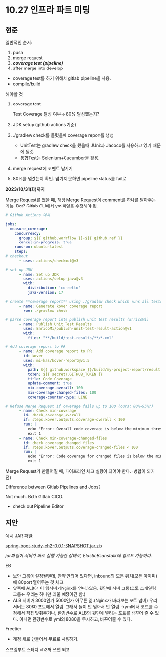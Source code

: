 # 10.27 인프라 파트 미팅

## 현준

일반적인 순서:

1. push
2. merge request
3. ***coverage test (pipeline)***
4. after merge into develop

- coverage test를 하기 위해서 gitlab pipeline을 사용.
- compile/build

해야할 것

1. coverage test

    Test Coverage 달성 여부→ 80% 달성했는지?

2. JDK setup (github actions 기준)
3. ./gradlew check를 돌렸을때 coverage report를 생성
    - UnitTest는 gradlew check을 했을때 JUnit과 Jacoco를 사용하고 있기 때문에 될것.
    - 통합Test는 Selenium+Cucumber을 활용.
4. merge request에 코멘트 남기기
5. 80%를 넘겼는지 확인.  넘기지 못하면 pipeline status를 fail로

**2023/10/31(화)까지**

Merge Request를 했을 때, 해당 Merge Request에 comment를 하나를 달아주는 기능. Bot? Gitlab CLI에서 yml파일을 수정해야 됨.

```yaml
# Github Actions 예시

jobs:
  measure_coverage:
    concurrency:
      group: ${{ github.workflow }}-${{ github.ref }}
      cancel-in-progress: true
    runs-on: ubuntu-latest
    steps:
# checkout
      - uses: actions/checkout@v3

# set up JDK
      - name: Set up JDK
        uses: actions/setup-java@v3
        with:
          distribution: 'corretto'
          java-version: 17

# create **coverage report** using ./gradlew check which runs all tests
      - name: Generate kover coverage report
        run: ./gradlew check

# parse coverage report into publish unit test results (EnricoMi)
      - name: Publish Unit Test Results
        uses: EnricoMi/publish-unit-test-result-action@v1
        with:
          files: "**/build/test-results/**/*.xml"

# Add coverage report to PR
      - name: Add coverage report to PR
        id: kover
        uses: mi-kas/kover-report@v1.5
        with:
          path: ${{ github.workspace }}/build/my-project-report/result.xml
          token: ${{ secrets.GITHUB_TOKEN }}
          title: Code Coverage
          update-comment: true
          min-coverage-overall: 100
          min-coverage-changed-files: 100
          coverage-counter-type: LINE

# Refuse Merge Request if coverage fails up to 100 (ours: 80%~95%?)
      - name: Check min-coverage
        id: check_coverage_overall
        if: steps.kover.outputs.coverage-overall < 100
        run: |
          echo "Error: Overall code coverage is below the minimum threshold."
          exit 1
      - name: Check min-coverage-changed-files
        id: check_coverage_changed_files
        if: steps.kover.outputs.coverage-changed-files < 100
        run: |
          echo "Error: Code coverage for changed files is below the minimum threshold."
          exit 1
```

Merge Request가 만들어질 때, 파이프라인 체크 실행이 되어야 한다. (병합이 되기 전)

Difference between Gitlab Pipelines and Jobs?

Not much. Both Gitlab CICD.

- check out Pipeline Editor

## 지안

예시 JAR 파일:

[spring-boot-study-ch2-0.0.1-SNAPSHOT.jar.zip](https://prod-files-secure.s3.us-west-2.amazonaws.com/97143298-64f8-4ed2-a9f3-1000d3da545e/40f2ac1a-34cc-454d-aa4f-202a70b4eafa/spring-boot-study-ch2-0.0.1-SNAPSHOT.jar.zip)

*jar파일이 서버가 바로 실행 가능한 상태로, ElasticBeanstalk에 업로드 가능하다.*

EB

- 보안 그룹이 설정될텐데, 만약 안되어 있다면, inbound의 모든 위치(모든 아이피)에 80port 열어두는 것 체크
- 앞쪽에 ALB(←이 웹서버가Nginx를 연다.)있음. 뒷단에 서버 그룹(오토 스케일링 그룹← 우리는 하나만 띄울 예정이긴 함.)
- ALB 서버가 3000인가 5000인가 아무튼 엶.(Nginx가 바라보는 포트 넘버) 우리 서버는 8080 포트에서 열림. 그래서 둘이 안 맞아서 안 열림 →yml에서 코드를 수정해서 직접 맞춰주거나, 환경변수로 ALB의 뒷단에 열리는 포트를 바꾸어 줄 수 있다. 아니면 환경변수로 yml의 8080을 무시하고, 바꾸어줄 수 있다.

Freetier

- 계정 새로 만들어서 무료로 사용하기.

스프링부트 스터디 ch2꺼 쓰면 되고
